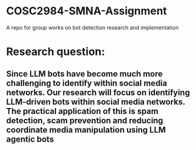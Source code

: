 # COSC2984-SMNA-Assignment

A repo for group works on bot detection research and implementation

# Research question:
## Since LLM bots have become much more challenging to identify within social media networks. Our research will focus on identifying LLM-driven bots within social media networks. The practical application of this is spam detection, scam prevention and reducing coordinate media manipulation using LLM agentic bots
